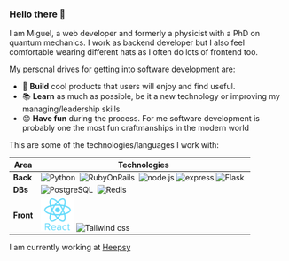 ### Hello there 👋

I am Miguel, a web developer and formerly a physicist with a PhD on quantum mechanics. I work as backend developer but I also feel comfortable wearing different hats as I
often do lots of frontend too.

My personal drives for getting into software development are:
- 🔨 **Build** cool products that users will enjoy and find useful.
- 📚 **Learn** as much as possible, be it a new technology or improving my managing/leadership skills.
- 😊 **Have fun** during the process. For me software development is probably one the most fun craftmanships in the modern world

This are some of the technologies/languages I work with:

| Area | Technologies |
| --- | --- |
| **Back** | <img src="https://cdn.jsdelivr.net/gh/devicons/devicon/icons/python/python-original-wordmark.svg" title="Python" alt="Python" width="60" height="60"/>&nbsp;&nbsp;<img src="https://cdn.jsdelivr.net/gh/devicons/devicon/icons/rails/rails-plain-wordmark.svg" title="RubyOnRails" alt="RubyOnRails" width="60" height="60"/>&nbsp;&nbsp;<img src="https://cdn.jsdelivr.net/gh/devicons/devicon/icons/nodejs/nodejs-original-wordmark.svg" title="node.js" alt="node.js" width="60" height="60"/>&nbsp;<img src="https://cdn.jsdelivr.net/gh/devicons/devicon/icons/express/express-original-wordmark.svg" title="express" alt="express" width="60" height="60"/>&nbsp;<img src="https://cdn.jsdelivr.net/gh/devicons/devicon/icons/flask/flask-original-wordmark.svg" title="Flask" alt="Flask" width="60" height="60"/>&nbsp; |
| **DBs** | <img src="https://cdn.jsdelivr.net/gh/devicons/devicon/icons/postgresql/postgresql-original-wordmark.svg" title="PostgreSQL" alt="PostgreSQL" width="60" height="60"/>&nbsp;&nbsp;<img src="https://cdn.jsdelivr.net/gh/devicons/devicon/icons/redis/redis-original-wordmark.svg" title="Redis" alt="Redis" width="60" height="60"/>|
| **Front** | <img src="https://github.com/devicons/devicon/blob/master/icons/react/react-original-wordmark.svg" title="React" alt="React" width="60" height="60"/>&nbsp;<img src="https://cdn.jsdelivr.net/gh/devicons/devicon/icons/tailwindcss/tailwindcss-original-wordmark.svg" title="Tailwind css" alt="Tailwind css" width="60" height="60"/>|

          
I am currently working at [Heepsy](https://www.heepsy.com/)

